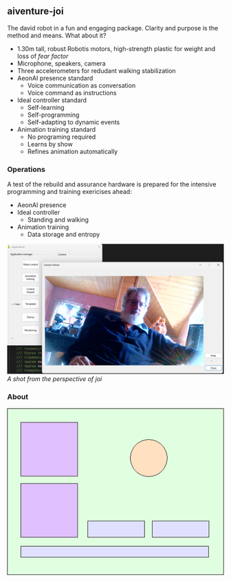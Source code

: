## aiventure-joi

The david robot in a fun and engaging package. Clarity and purpose is the method and means. What about it?

* 1.30m tall, robust Robotis motors, high-strength plastic for weight and loss of _fear factor_
* Microphone, speakers, camera
* Three accelerometers for redudant walking stabilization
* AeonAI presence standard
	- Voice communication as conversation
	- Voice command as instructions
* Ideal controller standard
	- Self-learning
	- Self-programming
	- Self-adapting to dynamic events
* Animation training standard
	- No programing required
	- Learns by show
	- Refines animation automatically

### Operations

A test of the rebuild and assurance hardware is prepared for the intensive programming and training exericises ahead:

* AeonAI presence
* Ideal controller
	- Standing and walking
* Animation training
	- Data storage and entropy

![ops-check-2025](/images/ops-check.png)
_A shot from the perspective of joi_

### About

![369](/images/joi-369.png)
